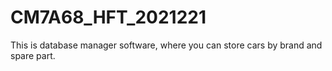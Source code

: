 # CM7A68_HFT_2021221
This is database manager software, where you can store cars by brand and spare part. 
